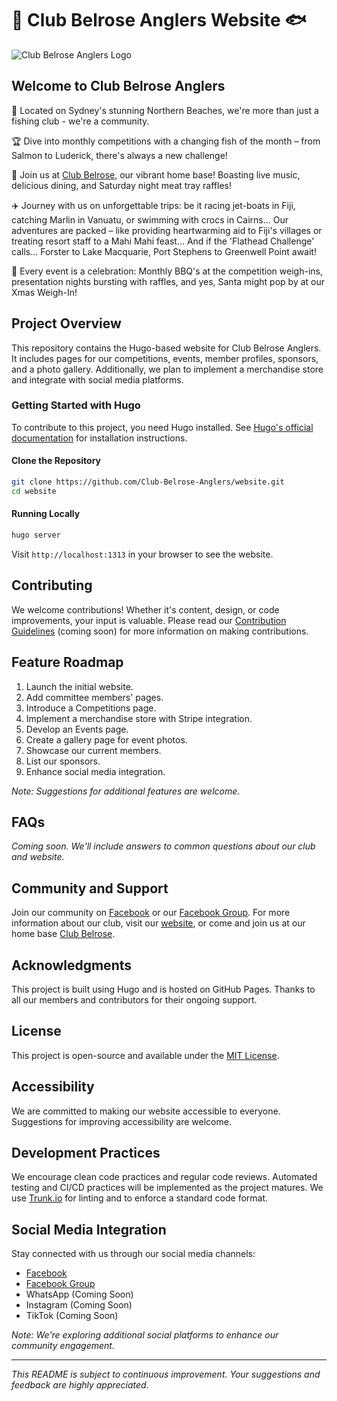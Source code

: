 # 🎣 Club Belrose Anglers Website 🐟

![Club Belrose Anglers Logo](https://avatars.githubusercontent.com/u/57084692)

## Welcome to Club Belrose Anglers

🌊 Located on Sydney's stunning Northern Beaches, we're more than just a fishing club - we're a community.

🏆 Dive into monthly competitions with a changing fish of the month – from Salmon to Luderick, there's always a new challenge!

🍻 Join us at [Club Belrose](www.clubbelrose.com.au), our vibrant home base! Boasting live music, delicious dining, and Saturday night meat tray raffles!

✈️ Journey with us on unforgettable trips: be it racing jet-boats in Fiji, catching Marlin in Vanuatu, or swimming with crocs in Cairns... Our adventures are packed – like providing heartwarming aid to Fiji's villages or treating resort staff to a Mahi Mahi feast... And if the 'Flathead Challenge' calls... Forster to Lake Macquarie, Port Stephens to Greenwell Point await!

🎉 Every event is a celebration: Monthly BBQ's at the competition weigh-ins, presentation nights bursting with raffles, and yes, Santa might pop by at our Xmas Weigh-In!

## Project Overview

This repository contains the Hugo-based website for Club Belrose Anglers. It includes pages for our competitions, events, member profiles, sponsors, and a photo gallery. Additionally, we plan to implement a merchandise store and integrate with social media platforms.

### Getting Started with Hugo

To contribute to this project, you need Hugo installed. See [Hugo's official documentation](https://gohugo.io/documentation/) for installation instructions.

#### Clone the Repository

```bash
git clone https://github.com/Club-Belrose-Anglers/website.git
cd website
```

#### Running Locally

```bash
hugo server
```

Visit `http://localhost:1313` in your browser to see the website.

## Contributing

We welcome contributions! Whether it's content, design, or code improvements, your input is valuable. Please read our [Contribution Guidelines](CONTRIBUTING.md) (coming soon) for more information on making contributions.

## Feature Roadmap

1. Launch the initial website.
2. Add committee members' pages.
3. Introduce a Competitions page.
4. Implement a merchandise store with Stripe integration.
5. Develop an Events page.
6. Create a gallery page for event photos.
7. Showcase our current members.
8. List our sponsors.
9. Enhance social media integration.

_Note: Suggestions for additional features are welcome._

## FAQs

_Coming soon. We'll include answers to common questions about our club and website._

## Community and Support

Join our community on [Facebook](https://www.facebook.com/club.belrose.anglers) or our [Facebook Group](https://www.facebook.com/groups/club.belrose.anglers). For more information about our club, visit our [website](www.clubbelroseanglers.com.au), or come and join us at our home base [Club Belrose](www.clubbelrose.com.au).

## Acknowledgments

This project is built using Hugo and is hosted on GitHub Pages. Thanks to all our members and contributors for their ongoing support.

## License

This project is open-source and available under the [MIT License](LICENSE.md).

## Accessibility

We are committed to making our website accessible to everyone. Suggestions for improving accessibility are welcome.

## Development Practices

We encourage clean code practices and regular code reviews. Automated testing and CI/CD practices will be implemented as the project matures. We use [Trunk.io](www.trunk.io) for linting and to enforce a standard code format.

## Social Media Integration

Stay connected with us through our social media channels:

- [Facebook](https://www.facebook.com/club.belrose.anglers)
- [Facebook Group](https://www.facebook.com/groups/club.belrose.anglers)
- WhatsApp (Coming Soon)
- Instagram (Coming Soon)
- TikTok (Coming Soon)

_Note: We're exploring additional social platforms to enhance our community engagement._

---

_This README is subject to continuous improvement. Your suggestions and feedback are highly appreciated._
